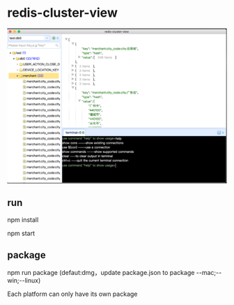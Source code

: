 # redis-cluster-view

![avatar](./img/pre.png)

## run
npm install

npm start

## package
npm run package (defaut:dmg，update package.json to package --mac;--win;--linux)

Each platform can only have its own package

